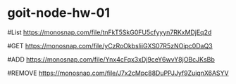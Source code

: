 # goit-node-hw-01

#List https://monosnap.com/file/tnFkT5SkG0FU5cfyyyn7RKxMDjEq2d

#GET https://monosnap.com/file/yCzRoOkbsliiGXS07R5zNOipc0DaQ3

#ADD https://monosnap.com/file/Ynx4cFqx3xDj9ceY6wvY8jOBcJKsBb

#REMOVE https://monosnap.com/file/J7x2cMpc88DuPPJJyf9ZuiqnX6ASYV

